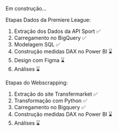 Em construção...

Etapas Dados da Premiere League:
1. Extração dos Dados da API Sport ✅
2. Carregamento no BigQuery ✅
3. Modelagem SQL ✅
4. Construção medidas DAX no Power BI ⌛
5. Design com Figma ⌛
6. Análises ⌛

Etapas do Webscrapping:
1. Extração do site Transfermarket ✅
2. Transformação com Python ✅
3. Carregamento no Bigquery ✅
4. Construção medidas DAX no Power BI ⌛
5. Análises ⌛

